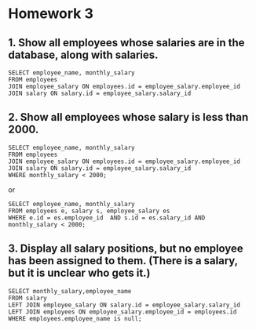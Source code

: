 # Homework 3
## 1. Show all employees whose salaries are in the database, along with salaries.
```
SELECT employee_name, monthly_salary
FROM employees
JOIN employee_salary ON employees.id = employee_salary.employee_id
JOIN salary ON salary.id = employee_salary.salary_id
```
## 2. Show all employees whose salary is less than 2000.
```
SELECT employee_name, monthly_salary
FROM employees
JOIN employee_salary ON employees.id = employee_salary.employee_id
JOIN salary ON salary.id = employee_salary.salary_id
WHERE monthly_salary < 2000;
```
or
```
SELECT employee_name, monthly_salary
FROM employees e, salary s, employee_salary es 
WHERE e.id = es.employee_id  AND s.id = es.salary_id AND monthly_salary < 2000;
```
## 3. Display all salary positions, but no employee has been assigned to them. (There is a salary, but it is unclear who gets it.)   
```
SELECT monthly_salary,employee_name
FROM salary
LEFT JOIN employee_salary ON salary.id = employee_salary.salary_id
LEFT JOIN employees ON employee_salary.employee_id = employees.id
WHERE employees.employee_name is null;
```

